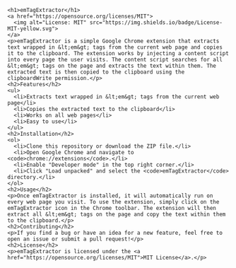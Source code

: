     <h1>emTagExtractor</h1>
    <a href="https://opensource.org/licenses/MIT">
      <img alt="License: MIT" src="https://img.shields.io/badge/License-MIT-yellow.svg">
    </a>
    <p>emTagExtractor is a simple Google Chrome extension that extracts text wrapped in &lt;em&gt; tags from the current web page and copies it to the clipboard. The extension works by injecting a content script into every page the user visits. The content script searches for all &lt;em&gt; tags on the page and extracts the text within them. The extracted text is then copied to the clipboard using the clipboardWrite permission.</p>
    <h2>Features</h2>
    <ul>
      <li>Extracts text wrapped in &lt;em&gt; tags from the current web page</li>
      <li>Copies the extracted text to the clipboard</li>
      <li>Works on all web pages</li>
      <li>Easy to use</li>
    </ul>
    <h2>Installation</h2>
    <ol>
      <li>Clone this repository or download the ZIP file.</li>
      <li>Open Google Chrome and navigate to <code>chrome://extensions</code>.</li>
      <li>Enable "Developer mode" in the top right corner.</li>
      <li>Click "Load unpacked" and select the <code>emTagExtractor</code> directory.</li>
    </ol>
    <h2>Usage</h2>
    <p>Once emTagExtractor is installed, it will automatically run on every web page you visit. To use the extension, simply click on the emTagExtractor icon in the Chrome toolbar. The extension will then extract all &lt;em&gt; tags on the page and copy the text within them to the clipboard.</p>
    <h2>Contributing</h2>
    <p>If you find a bug or have an idea for a new feature, feel free to open an issue or submit a pull request!</p>
    <h2>License</h2>
    <p>emTagExtractor is licensed under the <a href="https://opensource.org/licenses/MIT">MIT License</a>.</p>
